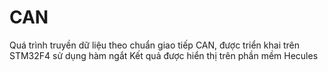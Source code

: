 # CAN
Quá trình truyền dữ liệu theo chuẩn giao tiếp CAN, được triển khai trên STM32F4 sử dụng hàm ngắt
Kết quả được hiển thị trên phần mềm Hecules
